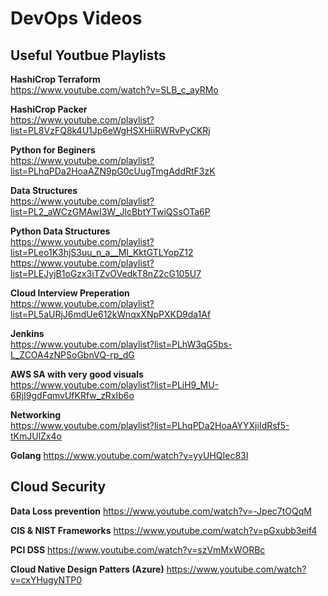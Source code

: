 # DevOps Videos

## Useful Youtbue Playlists 


**HashiCrop Terraform**<br/>
https://www.youtube.com/watch?v=SLB_c_ayRMo

**HashiCrop Packer**<br/>
https://www.youtube.com/playlist?list=PL8VzFQ8k4U1Jp6eWgHSXHiiRWRvPyCKRj

**Python for Beginers**<br/>
https://www.youtube.com/playlist?list=PLhqPDa2HoaAZN9pG0cUugTmgAddRtF3zK

**Data Structures**<br/>
https://www.youtube.com/playlist?list=PL2_aWCzGMAwI3W_JlcBbtYTwiQSsOTa6P

**Python Data Structures**<br/>
https://www.youtube.com/playlist?list=PLeo1K3hjS3uu_n_a__MI_KktGTLYopZ12
https://www.youtube.com/playlist?list=PLEJyjB1oGzx3iTZvOVedkT8nZ2cG105U7

**Cloud Interview Preperation**<br/>
https://www.youtube.com/playlist?list=PL5aURjJ6mdUe612kWnqxXNpPXKD9da1Af

**Jenkins**<br/>
https://www.youtube.com/playlist?list=PLhW3qG5bs-L_ZCOA4zNPSoGbnVQ-rp_dG

**AWS SA with very good visuals**<br/>
https://www.youtube.com/playlist?list=PLiH9_MU-6RjI9gdFqmvUfKRfw_zRxIb6o

**Networking**<br/>
https://www.youtube.com/playlist?list=PLhqPDa2HoaAYYXjiIdRsf5-tKmJUlZx4o

**Golang**
https://www.youtube.com/watch?v=yyUHQIec83I


## Cloud Security
**Data Loss prevention**
https://www.youtube.com/watch?v=-Jpec7tOQqM

**CIS & NIST Frameworks**
https://www.youtube.com/watch?v=pGxubb3eif4

**PCI DSS**
https://www.youtube.com/watch?v=szVmMxWORBc


**Cloud Native Design Patters (Azure)**
https://www.youtube.com/watch?v=cxYHugyNTP0